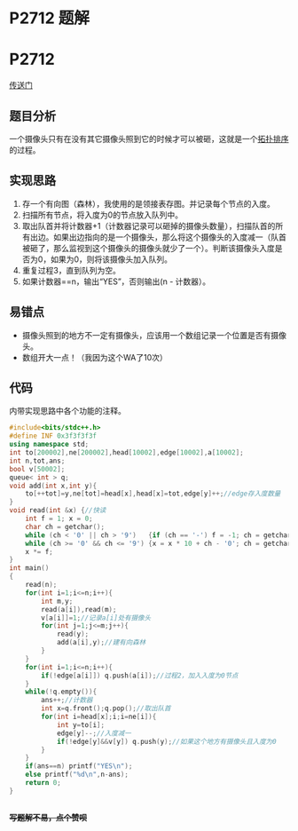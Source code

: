 # P2712 题解

# P2712
[传送门](https://www.luogu.com.cn/problem/P2712)

## 题目分析
一个摄像头只有在没有其它摄像头照到它的时候才可以被砸，这就是一个[拓扑排序](https://baike.so.com/doc/6172557-6385797.html)的过程。

## 实现思路

1. 存一个有向图（森林），我使用的是领接表存图。并记录每个节点的入度。
1. 扫描所有节点，将入度为0的节点放入队列中。
1. 取出队首并将计数器+1（计数器记录可以砸掉的摄像头数量），扫描队首的所有出边。如果出边指向的是一个摄像头，那么将这个摄像头的入度减一（队首被砸了，那么监视到这个摄像头的摄像头就少了一个）。判断该摄像头入度是否为0，如果为0，则将该摄像头加入队列。
1. 重复过程3，直到队列为空。
1. 如果计数器==n，输出“YES”，否则输出(n - 计数器）。

## 易错点
- 摄像头照到的地方不一定有摄像头，应该用一个数组记录一个位置是否有摄像头。
- 数组开大一点！（我因为这个WA了10次）

## 代码

内带实现思路中各个功能的注释。

```cpp
#include<bits/stdc++.h>
#define INF 0x3f3f3f3f
using namespace std;
int to[200002],ne[200002],head[10002],edge[10002],a[10002];
int n,tot,ans;
bool v[50002];
queue< int > q;
void add(int x,int y){
	to[++tot]=y,ne[tot]=head[x],head[x]=tot,edge[y]++;//edge存入度数量 
}
void read(int &x) {//快读 
    int f = 1; x = 0;
    char ch = getchar();
    while (ch < '0' || ch > '9')   {if (ch == '-') f = -1; ch = getchar();}
    while (ch >= '0' && ch <= '9') {x = x * 10 + ch - '0'; ch = getchar();}
    x *= f;
}
int main()
{
    read(n);
    for(int i=1;i<=n;i++){
    	int m,y;
    	read(a[i]),read(m);
    	v[a[i]]=1;//记录a[i]处有摄像头 
    	for(int j=1;j<=m;j++){
    		read(y);
    		add(a[i],y);//建有向森林 
		}
	}
	for(int i=1;i<=n;i++){
		if(!edge[a[i]]) q.push(a[i]);//过程2，加入入度为0节点 
	}
	while(!q.empty()){
		ans++;//计数器 
		int x=q.front();q.pop();//取出队首 
		for(int i=head[x];i;i=ne[i]){
			int y=to[i];
			edge[y]--;//入度减一 
			if(!edge[y]&&v[y]) q.push(y);//如果这个地方有摄像头且入度为0 
		}
	}
	if(ans==n) printf("YES\n");
	else printf("%d\n",n-ans);
	return 0;
}
	
```

~~**写题解不易，点个赞呗**~~
